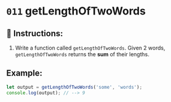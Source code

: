 # `011` getLengthOfTwoWords

## 📝 Instructions:

1. Write a function called `getLengthOfTwoWords`. Given 2 words, `getLengthOfTwoWords` returns the **sum** of their lengths.

## Example:

```Javascript
let output = getLengthOfTwoWords('some', 'words');
console.log(output); // --> 9
```
